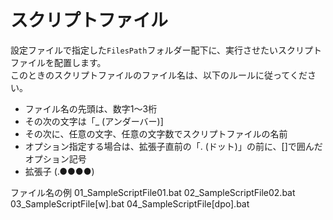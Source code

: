 # スクリプトファイル

設定ファイルで指定した``FilesPath``フォルダー配下に、実行させたいスクリプトファイルを配置します。  
このときのスクリプトファイルのファイル名は、以下のルールに従ってください。
- ファイル名の先頭は、数字1～3桁
- その次の文字は「_ (アンダーバー)]
- その次に、任意の文字、任意の文字数でスクリプトファイルの名前
- オプション指定する場合は、拡張子直前の「. (ドット)」の前に、[]で囲んだオプション記号
- 拡張子 (.●●●●)

ファイル名の例
    01_SampleScriptFile01.bat
    02_SampleScriptFile02.bat
    03_SampleScriptFile[w].bat
    04_SampleScriptFile[dpo].bat

